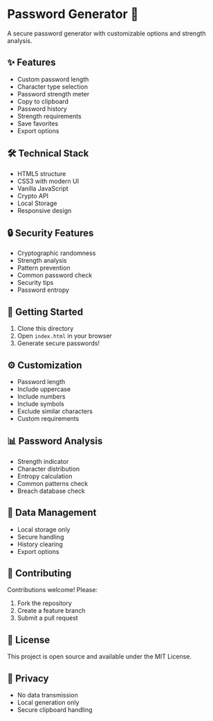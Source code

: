 # Password Generator 🔐

A secure password generator with customizable options and strength analysis.

## ✨ Features

- Custom password length
- Character type selection
- Password strength meter
- Copy to clipboard
- Password history
- Strength requirements
- Save favorites
- Export options

## 🛠️ Technical Stack

- HTML5 structure
- CSS3 with modern UI
- Vanilla JavaScript
- Crypto API
- Local Storage
- Responsive design

## 🔒 Security Features

- Cryptographic randomness
- Strength analysis
- Pattern prevention
- Common password check
- Security tips
- Password entropy

## 🚀 Getting Started

1. Clone this directory
2. Open `index.html` in your browser
3. Generate secure passwords!

## ⚙️ Customization

- Password length
- Include uppercase
- Include numbers
- Include symbols
- Exclude similar characters
- Custom requirements

## 📊 Password Analysis

- Strength indicator
- Character distribution
- Entropy calculation
- Common patterns check
- Breach database check

## 💾 Data Management

- Local storage only
- Secure handling
- History clearing
- Export options

## 🤝 Contributing

Contributions welcome! Please:
1. Fork the repository
2. Create a feature branch
3. Submit a pull request

## 📝 License

This project is open source and available under the MIT License.

## 🔐 Privacy

- No data transmission
- Local generation only
- Secure clipboard handling
